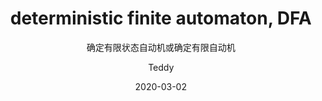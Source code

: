 ---
layout:     post
title:      "deterministic finite automaton, DFA"
subtitle:   "确定有限状态自动机或确定有限自动机"
iframe:     "//teddygoodman.github.io/2020-03-02-deterministic-finite-automaton"
date:       2020-03-02
author:     "Teddy"
header-img: "img/bg.jpg"
tags:
    - Algorithm
---